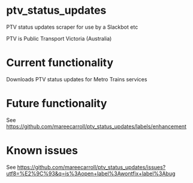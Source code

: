 # ptv_status_updates
PTV status updates scraper for use by a Slackbot etc

PTV is Public Transport Victoria (Australia)

# Current functionality

Downloads PTV status updates for Metro Trains services

# Future functionality

See https://github.com/mareecarroll/ptv_status_updates/labels/enhancement

# Known issues

See  https://github.com/mareecarroll/ptv_status_updates/issues?utf8=%E2%9C%93&q=is%3Aopen+label%3Awontfix+label%3Abug
